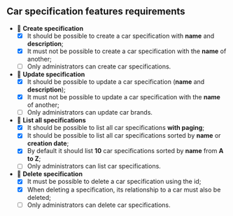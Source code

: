 ## Car specification features requirements

- 📅 **Create specification**
  - [x] It should be possible to create a car specification with **name** and **description**;
  - [x] It must not be possible to create a car specification with the **name** of another;
  - [ ] Only administrators can create car specifications.

- 📅 **Update specification**
  - [x] It should be possible to update a car specification (**name** and **description**);
  - [x] It must not be possible to update a car specification with the **name** of another;
  - [ ] Only administrators can update car brands.

- 📅 **List all specifications**
  - [x] It should be possible to list all car specifications **with paging**;
  - [x] It should be possible to list all car specifications sorted by **name** or **creation date**;
  - [x] By default it should list **10** car specifications sorted by **name** from **A to Z**;
  - [ ] Only administrators can list car specifications.

- 📅 **Delete specification**
  - [x] It must be possible to delete a car specification using the id;
  - [x] When deleting a specification, its relationship to a car must also be deleted;
  - [ ] Only administrators can delete car specifications.
